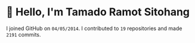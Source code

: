 # :wave: Hello, I'm Tamado Ramot Sitohang

I joined GitHub on `04/05/2014`. I contributed to `19` repositories and made `2191` commits.
